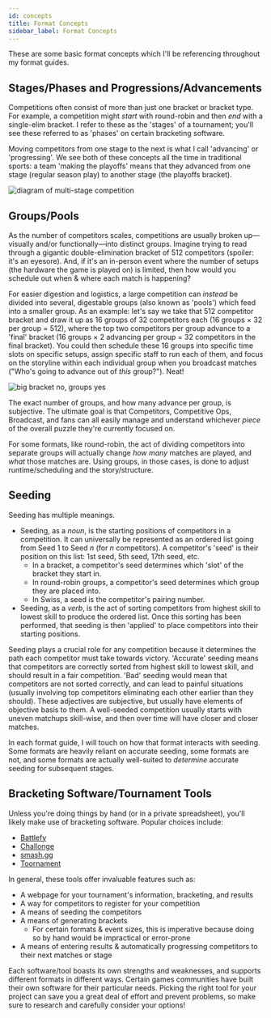 ```yaml
---
id: concepts
title: Format Concepts
sidebar_label: Format Concepts
---
```


These are some basic format concepts which I'll be referencing throughout my format guides.

## Stages/Phases and Progressions/Advancements

Competitions often consist of more than just one bracket or bracket type.
For example, a competition might *start* with round-robin and then *end* with a single-elim bracket.
I refer to these as the 'stages' of a tournament; you'll see these referred to as 'phases' on certain bracketing software.

Moving competitors from one stage to the next is what I call 'advancing' or 'progressing'.
We see both of these concepts all the time in traditional sports:
 a team 'making the playoffs' means that they advanced from one stage (regular season play) to another stage (the playoffs bracket).

![diagram of multi-stage competition](/img/format-guides/concepts-multi-stage.png)

## Groups/Pools

As the number of competitors scales, competitions are usually broken up—visually and/or functionally—into distinct groups.
Imagine trying to read through a gigantic double-elimination bracket of 512 competitors (spoiler: it's an eyesore).
And, if it's an in-person event where the number of setups (the hardware the game is played on) is limited, then how would you schedule out when & where each match is happening?

For easier digestion and logistics, a large competition can *instead* be divided into several, digestable groups (also known as 'pools') which feed into a smaller group.
As an example: let's say we take that 512 competitor bracket and draw it up as 16 groups of 32 competitors each (16 groups × 32 per group = 512), where the top two competitors per group advance to a 'final' bracket (16 groups × 2 advancing per group = 32 competitors in the final bracket).
You could then schedule these 16 groups into specific time slots on specific setups, assign specific staff to run each of them, and focus on the storyline within each individual group when you broadcast matches ("Who's going to advance out of *this* group?").
Neat!

![big bracket no, groups yes](/img/format-guides/concepts-GroupsPools.png)

The exact number of groups, and how many advance per group, is subjective.
The ultimate goal is that Competitors, Competitive Ops, Broadcast, and fans can all easily manage and understand whichever *piece* of the overall puzzle they're currently focused on.

For some formats, like round-robin, the act of dividing competitors into separate groups will actually change *how many* matches are played, and *what* those matches are.
Using groups, in those cases, is done to adjust runtime/scheduling and the story/structure.

## Seeding

Seeding has multiple meanings.

* Seeding, as a *noun*, is the starting positions of competitors in a competition.
 It can universally be represented as an ordered list going from Seed 1 to Seed *n* (for *n* competitors).
 A competitor's 'seed' is their position on this list: 1st seed, 5th seed, 17th seed, etc.
  * In a bracket, a competitor's seed determines which 'slot' of the bracket they start in.
  * In round-robin groups, a competitor's seed determines which group they are placed into.
  * In Swiss, a seed is the competitor's pairing number.
* Seeding, as a *verb*, is the act of sorting competitors from highest skill to lowest skill to produce the ordered list.
 Once this sorting has been performed, that seeding is then 'applied' to place competitors into their starting positions.

Seeding plays a crucial role for any competition because it determines the path each competitor must take towards victory.
'Accurate' seeding means that competitors are correctly sorted from highest skill to lowest skill, and should result in a fair competition.
'Bad' seeding would mean that competitors are not sorted correctly, and can lead to painful situations (usually involving top competitors eliminating each other earlier than they should).
These adjectives are subjective, but usually have elements of objective basis to them.
A well-seeded competition usually starts with uneven matchups skill-wise, and then over time will have closer and closer matches.

In each format guide, I will touch on how that format interacts with seeding.
Some formats are heavily reliant on accurate seeding, some formats are not, and
 some formats are actually well-suited to *determine* accurate seeding for subsequent stages.

## Bracketing Software/Tournament Tools

Unless you're doing things by hand (or in a private spreadsheet), you'll likely make use of bracketing software.
Popular choices include:

* [Battlefy](https://battlefy.com)
* [Challonge](https://challonge.com)
* [smash.gg](https://smash.gg)
* [Toornament](https://toornament.com)

In general, these tools offer invaluable features such as:

* A webpage for your tournament's information, bracketing, and results
* A way for competitors to register for your competition
* A means of seeding the competitors
* A means of generating brackets
  * For certain formats & event sizes, this is imperative because doing so by hand would be impractical or error-prone
* A means of entering results & automatically progressing competitors to their next matches or stage

Each software/tool boasts its own strengths and weaknesses, and supports different formats in different ways.
Certain games communities have built their own software for their particular needs.
Picking the right tool for your project can save you a great deal of effort and prevent problems, so make sure to research and carefully consider your options!
